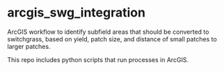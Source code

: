 # arcgis_swg_integration
ArcGIS workflow to identify subfield areas that should be converted to switchgrass, based on yield, patch size, and distance of small patches to larger patches.

This repo includes python scripts that run processes in ArcGIS.

